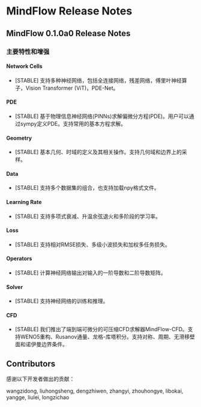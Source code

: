 # MindFlow Release Notes

## MindFlow 0.1.0a0 Release Notes

### 主要特性和增强

#### Network Cells

- [STABLE] 支持多种神经网络，包括全连接网络，残差网络，傅里叶神经算子，Vision Transformer (ViT)，PDE-Net。

#### PDE

- [STABLE] 基于物理信息神经网络(PINNs)求解偏微分方程(PDE)。用户可以通过sympy定义PDE。支持常用的基本方程求解。

#### Geometry

- [STABLE] 基本几何、时域的定义及其相关操作。支持几何域和边界上的采样。

#### Data

- [STABLE] 支持多个数据集的组合，也支持加载npy格式文件。

#### Learning Rate

- [STABLE] 支持多项式衰减、升温余弦退火和多阶段的学习率。

#### Loss

- [STABLE] 支持相对RMSE损失、多级小波损失和加权多任务损失。

#### Operators

- [STABLE] 计算神经网络输出对输入的一阶导数和二阶导数矩阵。

#### Solver

- [STABLE] 支持神经网络的训练和推理。

#### CFD

- [STABLE] 我们推出了端到端可微分的可压缩CFD求解器MindFlow-CFD。支持WENO5重构、Rusanov通量、龙格-库塔积分。支持对称、周期、无滑移壁面和诺伊曼边界条件。

## Contributors

感谢以下开发者做出的贡献：

wangzidong, liuhongsheng, dengzhiwen, zhangyi, zhouhongye, libokai, yangge, liulei, longzichao

